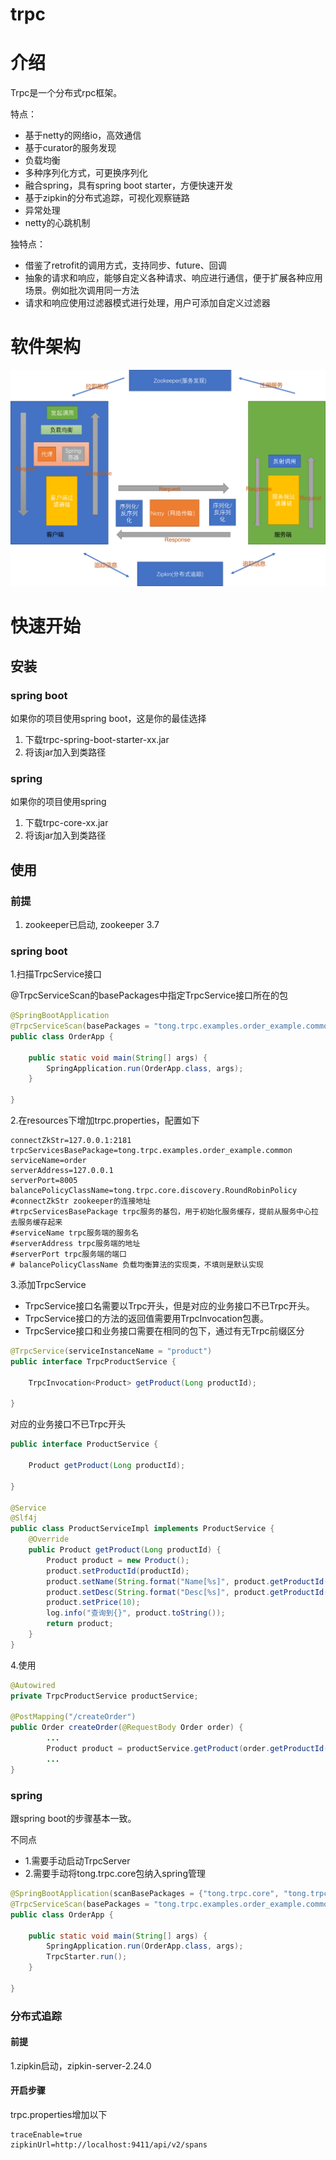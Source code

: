 # trpc

# 介绍
Trpc是一个分布式rpc框架。

特点：
- 基于netty的网络io，高效通信
- 基于curator的服务发现
- 负载均衡
- 多种序列化方式，可更换序列化
- 融合spring，具有spring boot starter，方便快速开发
- 基于zipkin的分布式追踪，可视化观察链路
- 异常处理
- netty的心跳机制

独特点：
- 借鉴了retrofit的调用方式，支持同步、future、回调
- 抽象的请求和响应，能够自定义各种请求、响应进行通信，便于扩展各种应用场景。例如批次调用同一方法
- 请求和响应使用过滤器模式进行处理，用户可添加自定义过滤器

# 软件架构
![](doc/trpc架构.png)

# 快速开始
## 安装
### spring boot
如果你的项目使用spring boot，这是你的最佳选择
1. 下载trpc-spring-boot-starter-xx.jar
2. 将该jar加入到类路径

### spring
如果你的项目使用spring
1. 下载trpc-core-xx.jar
2. 将该jar加入到类路径

## 使用
### 前提
1. zookeeper已启动, zookeeper 3.7

### spring boot
1.扫描TrpcService接口

@TrpcServiceScan的basePackages中指定TrpcService接口所在的包

```java
@SpringBootApplication
@TrpcServiceScan(basePackages = "tong.trpc.examples.order_example.common")
public class OrderApp {

    public static void main(String[] args) {
        SpringApplication.run(OrderApp.class, args);
    }

}
```

2.在resources下增加trpc.properties，配置如下
```properties
connectZkStr=127.0.0.1:2181
trpcServicesBasePackage=tong.trpc.examples.order_example.common
serviceName=order
serverAddress=127.0.0.1
serverPort=8005
balancePolicyClassName=tong.trpc.core.discovery.RoundRobinPolicy
#connectZkStr zookeeper的连接地址
#trpcServicesBasePackage trpc服务的基包，用于初始化服务缓存，提前从服务中心拉去服务缓存起来
#serviceName trpc服务端的服务名
#serverAddress trpc服务端的地址
#serverPort trpc服务端的端口
# balancePolicyClassName 负载均衡算法的实现类，不填则是默认实现
```
3.添加TrpcService

- TrpcService接口名需要以Trpc开头，但是对应的业务接口不已Trpc开头。
- TrpcService接口的方法的返回值需要用TrpcInvocation包裹。
- TrpcService接口和业务接口需要在相同的包下，通过有无Trpc前缀区分
```java
@TrpcService(serviceInstanceName = "product")
public interface TrpcProductService {

    TrpcInvocation<Product> getProduct(Long productId);
    
}
```
对应的业务接口不已Trpc开头
```java
public interface ProductService {

    Product getProduct(Long productId);

}

@Service
@Slf4j
public class ProductServiceImpl implements ProductService {
    @Override
    public Product getProduct(Long productId) {
        Product product = new Product();
        product.setProductId(productId);
        product.setName(String.format("Name[%s]", product.getProductId()));
        product.setDesc(String.format("Desc[%s]", product.getProductId()));
        product.setPrice(10);
        log.info("查询到{}", product.toString());
        return product;
    }
}
```
4.使用

```java
@Autowired
private TrpcProductService productService;

@PostMapping("/createOrder")
public Order createOrder(@RequestBody Order order) {
        ...
        Product product = productService.getProduct(order.getProductId()).sync();
        ...
}
```

### spring
跟spring boot的步骤基本一致。

不同点
- 1.需要手动启动TrpcServer
- 2.需要手动将tong.trpc.core包纳入spring管理
```java
@SpringBootApplication(scanBasePackages = {"tong.trpc.core", "tong.trpc.examples.order_example"})
@TrpcServiceScan(basePackages = "tong.trpc.examples.order_example.common")
public class OrderApp {

    public static void main(String[] args) {
        SpringApplication.run(OrderApp.class, args);
        TrpcStarter.run();
    }

}
```

### 分布式追踪
#### 前提
1.zipkin启动，zipkin-server-2.24.0

#### 开启步骤
trpc.properties增加以下
```properties
traceEnable=true
zipkinUrl=http://localhost:9411/api/v2/spans
```
